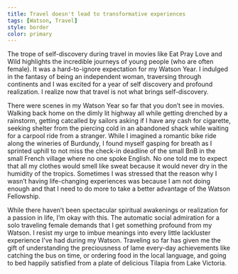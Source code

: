 ```yaml
---
title: Travel doesn't lead to transformative experiences
tags: [Watson, Travel]
style: border
color: primary
---
```


The trope of self-discovery during travel in movies like Eat Pray Love and Wild highlights the incredible journeys of young people (who are often female). It was a hard-to-ignore expectation for my Watson Year. I indulged in the fantasy of being an independent woman, traversing through continents and I was excited for a year of self discovery and profound realization. I realize now that travel is not what brings self-discovery.
​

There were scenes in my Watson Year so far that you don’t see in movies. Walking back home on the dimly lit highway all while getting drenched by a rainstorm, getting catcalled by sailors asking if I have any cash for cigarette, seeking shelter from the piercing cold in an abandoned shack while waiting for a carpool ride from a stranger. While I imagined a romantic bike ride along the wineries of Burdundy, I found myself gasping for breath as I sprinted uphill to not miss the check-in deadline of the small BnB in the small French village where no one spoke English. No one told me to expect that all my clothes would smell like sweat because it would never dry in the humidity of the tropics. Sometimes I was stressed that the reason why I wasn’t having life-changing experiences was because I am not doing enough and that I need to do more to take a better advantage of the Watson Fellowship.
​

While there haven’t been spectacular spiritual awakenings or realization for a passion in life, I’m okay with this. The automatic social admiration for a solo traveling female demands that I get something profound from my Watson. I resist my urge to imbue meanings into every little lackluster experience I’ve had during my Watson. Traveling so far has given me the gift of understanding the preciousness of lame every-day achievements like catching the bus on time, or ordering food in the local language, and going to bed happily satisfied from a plate of delicious Tilapia from Lake Victoria.
